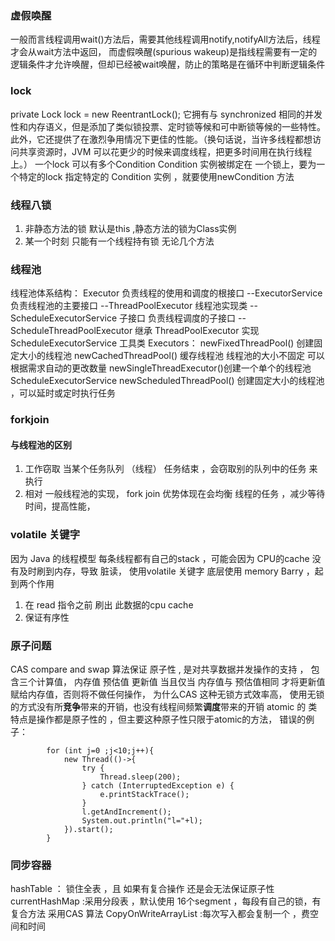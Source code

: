 ### 虚假唤醒
一般而言线程调用wait()方法后，需要其他线程调用notify,notifyAll方法后，线程才会从wait方法中返回， 而虚假唤醒(spurious wakeup)是指线程需要有一定的逻辑条件才允许唤醒，但却已经被wait唤醒，防止的策略是在循环中判断逻辑条件 



### lock
private Lock lock = new ReentrantLock();
它拥有与 synchronized 相同的并发性和内存语义，但是添加了类似锁投票、定时锁等候和可中断锁等候的一些特性。此外，它还提供了在激烈争用情况下更佳的性能。（换句话说，当许多线程都想访问共享资源时，JVM 可以花更少的时候来调度线程，把更多时间用在执行线程上。）
一个lock 可以有多个Condition 
Condition 实例被绑定在 一个锁上，要为一个特定的lock 指定特定的 Condition 实例 ，就要使用newCondition 方法

### 线程八锁
1. 非静态方法的锁 默认是this ,静态方法的锁为Class实例 
2. 某一个时刻 只能有一个线程持有锁 无论几个方法 

### 线程池
线程池体系结构：
Executor 负责线程的使用和调度的根接口
--ExecutorService 负责线程池的主要接口
    --ThreadPoolExecutor 线程池实现类
    --ScheduleExecutorService 子接口 负责线程调度的子接口
        --ScheduleThreadPoolExecutor 继承 ThreadPoolExecutor 实现 ScheduleExecutorService
工具类 Executors：
newFixedThreadPool() 创建固定大小的线程池
newCachedThreadPool() 缓存线程池 线程池的大小不固定 可以根据需求自动的更改数量
newSingleThreadExecutor()创建一个单个的线程池 
ScheduleExecutorService newScheduledThreadPool() 创建固定大小的线程池 ，可以延时或定时执行任务

### forkjoin
#### 与线程池的区别
1. 工作窃取
当某个任务队列 （线程） 任务结束 ，会窃取别的队列中的任务 来执行
2. 相对 一般线程池的实现， fork join 优势体现在会均衡 线程的任务 ，减少等待时间，提高性能，



### volatile 关键字
因为 Java 的线程模型 每条线程都有自己的stack ，可能会因为 CPU的cache 没有及时刷到内存，导致 脏读， 使用volatile 关键字 底层使用 memory Barry ，起到两个作用
1. 在 read 指令之前 刷出 此数据的cpu cache 
2. 保证有序性



### 原子问题
CAS  compare and swap  算法保证 原子性  , 是对共享数据并发操作的支持 ， 包含三个计算值， 内存值 预估值 更新值
当且仅当 内存值与 预估值相同 才将更新值赋给内存值，否则将不做任何操作，
为什么CAS 这种无锁方式效率高， 使用无锁的方式没有所**竞争**带来的开销，也没有线程间频繁**调度**带来的开销
atomic 的 类 特点是操作都是原子性的 ，但主要这种原子性只限于atomic的方法，
错误的例子：
```
        for (int j=0 ;j<10;j++){
            new Thread(()->{
                try {
                    Thread.sleep(200);
                } catch (InterruptedException e) {
                    e.printStackTrace();
                }
                l.getAndIncrement();
                System.out.println("l="+l);
            }).start();
        }
```

### 同步容器
hashTable ： 锁住全表 ，且 如果有复合操作 还是会无法保证原子性
currentHashMap  :采用分段表 ，默认使用 16个segment ，每段有自己的锁，有复合方法   采用CAS 算法
CopyOnWriteArrayList :每次写入都会复制一个 ，费空间和时间


### 



